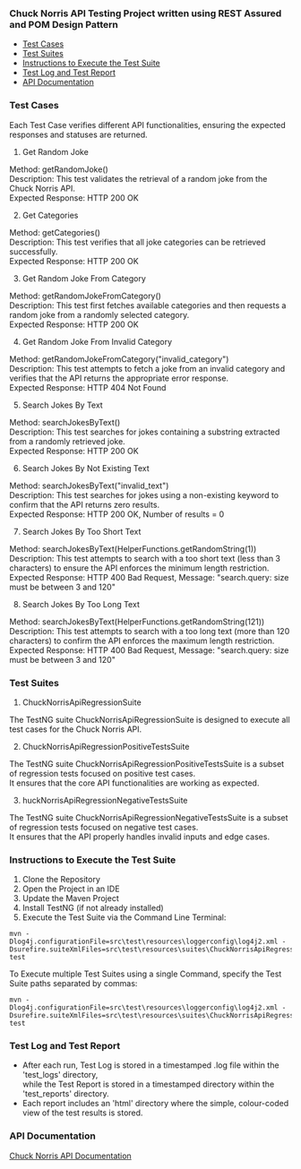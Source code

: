 <h3>Chuck Norris API Testing Project written using REST Assured and POM Design Pattern</h3>  
    
* [Test Cases](#test-cases)  
* [Test Suites](#test-suites)  
* [Instructions to Execute the Test Suite](#instructions-to-execute-the-test-suite)  
* [Test Log and Test Report](#test-log-and-test-report)  
* [API Documentation](#api-documentation)  
  
### Test Cases

Each Test Case verifies different API functionalities, ensuring the expected responses and statuses are returned.  
  
1. Get Random Joke

Method: getRandomJoke()  
Description: This test validates the retrieval of a random joke from the Chuck Norris API.  
Expected Response: HTTP 200 OK    
  
2. Get Categories  
  
Method: getCategories()  
Description: This test verifies that all joke categories can be retrieved successfully.  
Expected Response: HTTP 200 OK    
  
3. Get Random Joke From Category  
  
Method: getRandomJokeFromCategory()  
Description: This test first fetches available categories and then requests a random joke from a randomly selected category.  
Expected Response: HTTP 200 OK  
  
4. Get Random Joke From Invalid Category  
  
Method: getRandomJokeFromCategory("invalid_category")  
Description: This test attempts to fetch a joke from an invalid category and verifies that the API returns the appropriate error response.  
Expected Response: HTTP 404 Not Found   
  
5. Search Jokes By Text  
  
Method: searchJokesByText()  
Description: This test searches for jokes containing a substring extracted from a randomly retrieved joke.  
Expected Response: HTTP 200 OK  
  
6. Search Jokes By Not Existing Text  
  
Method: searchJokesByText("invalid_text")  
Description: This test searches for jokes using a non-existing keyword to confirm that the API returns zero results.  
Expected Response: HTTP 200 OK, Number of results = 0  
  
7. Search Jokes By Too Short Text  
  
Method: searchJokesByText(HelperFunctions.getRandomString(1))  
Description: This test attempts to search with a too short text (less than 3 characters) to ensure the API enforces the minimum length restriction.  
Expected Response: HTTP 400 Bad Request, Message: "search.query: size must be between 3 and 120"   
  
8. Search Jokes By Too Long Text  
  
Method: searchJokesByText(HelperFunctions.getRandomString(121))  
Description: This test attempts to search with a too long text (more than 120 characters) to confirm the API enforces the maximum length restriction.  
Expected Response: HTTP 400 Bad Request, Message: "search.query: size must be between 3 and 120"    
  
### Test Suites   

1. ChuckNorrisApiRegressionSuite

The TestNG suite ChuckNorrisApiRegressionSuite is designed to execute all test cases for the Chuck Norris API.

2. ChuckNorrisApiRegressionPositiveTestsSuite

The TestNG suite ChuckNorrisApiRegressionPositiveTestsSuite is a subset of regression tests focused on positive test cases.    
It ensures that the core API functionalities are working as expected.  

3. huckNorrisApiRegressionNegativeTestsSuite
  
The TestNG suite ChuckNorrisApiRegressionNegativeTestsSuite is a subset of regression tests focused on negative test cases.  
It ensures that the API properly handles invalid inputs and edge cases.

### Instructions to Execute the Test Suite
  
1) Clone the Repository  
2) Open the Project in an IDE  
3) Update the Maven Project  
4) Install TestNG (if not already installed)  
5) Execute the Test Suite via the Command Line Terminal:  
```
mvn -Dlog4j.configurationFile=src\test\resources\loggerconfig\log4j2.xml -Dsurefire.suiteXmlFiles=src\test\resources\suites\ChuckNorrisApiRegressionSuite.xml test
```
To Execute multiple Test Suites using a single Command, specify the Test Suite paths separated by commas:  
```  
mvn -Dlog4j.configurationFile=src\test\resources\loggerconfig\log4j2.xml -Dsurefire.suiteXmlFiles=src\test\resources\suites\ChuckNorrisApiRegressionSuite.xml,src\test\resources\suites\ChuckNorrisApiRegressionPositiveTestsSuite.xml test
```
  
### Test Log and Test Report  
  
* After each run, Test Log is stored in a timestamped .log file within the 'test_logs' directory,  
  while the Test Report is stored in a timestamped directory within the 'test_reports' directory.  
* Each report includes an 'html' directory where the simple, colour-coded view of the test results is stored.
  
### API Documentation  

[Chuck Norris API Documentation](https://api.chucknorris.io/)
